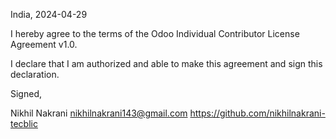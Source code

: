 India, 2024-04-29

I hereby agree to the terms of the Odoo Individual Contributor License Agreement v1.0.

I declare that I am authorized and able to make this agreement and sign this declaration.

Signed,

Nikhil Nakrani nikhilnakrani143@gmail.com https://github.com/nikhilnakrani-tecblic